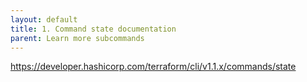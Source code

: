 ```yaml
---
layout: default
title: 1. Command state documentation
parent: Learn more subcommands
---
```


https://developer.hashicorp.com/terraform/cli/v1.1.x/commands/state